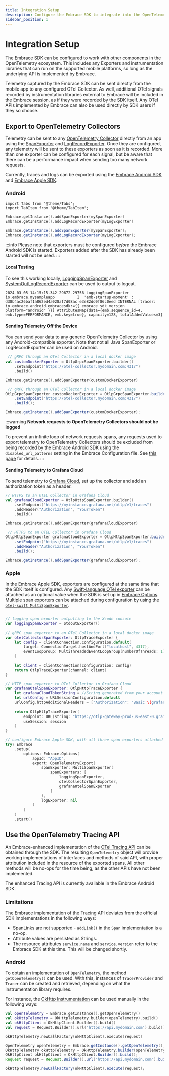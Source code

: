 ```yaml
---
title: Integration Setup
description: Configure the Embrace SDK to integrate into the OpenTelemetry ecosystem
sidebar_position: 1
---
```


# Integration Setup

The Embrace SDK can be configured to work with other components in the OpenTelemetry ecosystem. This includes any Exporters and instrumentation libraries that can run on the supported mobile platforms, so long as the underlying API is implemented by Embrace. 

Telemetry captured by the Embrace SDK can be sent directly from the mobile app to any configured OTel Collector. As well, additional OTel signals recorded by instrumentation libraries external to Embrace will be included in the Embrace session, as if they were recorded by the SDK itself. Any OTel APIs implemented by Embrace can also be used directly by SDK users if they so choose.


## Export to OpenTelemetry Collectors

Telemetry can be sent to any [OpenTelemetry Collector](https://opentelemetry.io/docs/collector/) directly from an app using the [SpanExporter](https://opentelemetry.io/docs/specs/otel/trace/sdk/#span-exporter) and [LogRecordExporter](https://opentelemetry.io/docs/specs/otel/logs/sdk/#logrecordexporter). Once they are configured, any telemetry will be sent to these exporters as soon as it is recorded. More than one exporter can be configured for each signal, but be aware that there can be a performance impact when sending too many network requests.

Currently, traces and logs can be exported using the [Embrace Android SDK](https://github.com/embrace-io/embrace-android-sdk) and [Embrace Apple SDK](https://github.com/embrace-io/embrace-apple-sdk).

### Android

```mdx-code-block
import Tabs from '@theme/Tabs';
import TabItem from '@theme/TabItem';
```

<Tabs groupId="android-language" queryString="android-language">
<TabItem value="kotlin" label="Kotlin">

```kotlin
Embrace.getInstance().addSpanExporter(mySpanExporter)
Embrace.getInstance().addLogRecordExporter(myLogExporter)
```

</TabItem>
<TabItem value="java" label="Java">

```java
Embrace.getInstance().addSpanExporter(mySpanExporter);
Embrace.getInstance().addLogRecordExporter(myLogExporter);
```

</TabItem>
</Tabs>

:::info
Please note that exporters must be configured *before* the Embrace Android SDK is started. Exporters added after the SDK has already been started will not be used.
:::

#### Local Testing

To see this working locally, [LoggingSpanExporter](https://github.com/open-telemetry/opentelemetry-java/blob/main/exporters/logging/src/main/java/io/opentelemetry/exporter/logging/LoggingSpanExporter.java) and [SystemOutLogRecordExporter](https://github.com/open-telemetry/opentelemetry-java/blob/main/exporters/logging/src/main/java/io/opentelemetry/exporter/logging/SystemOutLogRecordExporter.java) can be used to output to logcat.

```
2024-03-05 14:15:15.342 29672-29756 LoggingSpanExporter     io.embrace.mysampleapp          I  'emb-startup-moment' : d38b4ac26baf1a862ed4a028af7d08ac e3e82dd0f86c0eed INTERNAL [tracer: io.embrace.android.embracesdk:={{ embrace_sdk_version platform="android" }}] AttributesMap{data={emb.sequence_id=4, emb.type=PERFORMANCE, emb.key=true}, capacity=128, totalAddedValues=3}
```

#### Sending Telemetry Off the Device

You can send your data to any generic OpenTelemetry Collector by using any Android-compatible exporter. Note that not all Java SpanExporter or LogRecordExporter can be used on Android.

<Tabs groupId="android-language" queryString="android-language">
<TabItem value="kotlin" label="Kotlin">

```kotlin
 // gRPC through an OTel Collector in a local docker image
val customDockerExporter = OtlpGrpcSpanExporter.builder()
    .setEndpoint("https://otel-collector.mydomain.com:4317")
    .build()

Embrace.getInstance().addSpanExporter(customDockerExporter)
```

</TabItem>
<TabItem value="java" label="Java">

```java
 // gRPC through an OTel Collector in a local docker image
OtlpGrpcSpanExporter customDockerExporter = OtlpGrpcSpanExporter.builder()
    .setEndpoint("https://otel-collector.mydomain.com:4317")
    .build();

Embrace.getInstance().addSpanExporter(customDockerExporter);
```

</TabItem>
</Tabs>

:::warning
**Network requests to OpenTelemetry Collectors should not be logged**

To prevent an infinite loop of network requests spans, any requests used to export telemetry to OpenTelemetry Collectors should be excluded from being recorded by the Embrace Android SDK using the `disabled_url_patterns` setting in the Embrace Configuration file. See [this page](/android/features/configuration-file/#networking---disabled_url_patterns-string-array) for details.
:::

#### Sending Telemetry to Grafana Cloud

To send telemetry to [Grafana Cloud](https://grafana.com/docs/grafana-cloud/monitor-applications/application-observability/setup/collector/), set up the collector and add an authorization token as a header.

<Tabs groupId="android-language" queryString="android-language">
<TabItem value="kotlin" label="Kotlin">

```kotlin
// HTTPS to an OTEL Collector in Grafana Cloud
val grafanaCloudExporter = OtlpHttpSpanExporter.builder()
    .setEndpoint("https://myinstance.grafana.net/otlp/v1/traces")
    .addHeader("Authorization", "YourToken")
    .build()

Embrace.getInstance().addSpanExporter(grafanaCloudExporter)
```

</TabItem>
<TabItem value="java" label="Java">

```java
 // HTTPS to an OTEL Collector in Grafana Cloud
OtlpHttpSpanExporter grafanaCloudExporter = OtlpHttpSpanExporter.builder()
    .setEndpoint("https://myinstance.grafana.net/otlp/v1/traces")
    .addHeader("Authorization", "YourToken")
    .build();

Embrace.getInstance().addSpanExporter(grafanaCloudExporter);
```

</TabItem>
</Tabs>

### Apple

In the Embrace Apple SDK, exporters are configured at the same time that the SDK itself is configured. Any [Swift-language OTel exporter](https://github.com/open-telemetry/opentelemetry-swift/tree/main/Sources/Exporters) can be attached as an optional value when the SDK is set up in [Embrace Options](/docs/ios/open-source/integration/embrace-options.md). Multiple span exporters can be attached during configuration by using the [`otel-swift MultiSpanExporter`](https://github.com/open-telemetry/opentelemetry-swift/blob/main/Sources/OpenTelemetrySdk/Trace/Export/MultiSpanExporter.swift).

```swift

// logging span exporter outputting to the Xcode console
var loggingSpanExporter = StdoutExporter()

// gRPC span exporter to an OTel Collector in a local docker image
var otelCollectorSpanExporter: OtlpTraceExporter {
    let config = ClientConnection.Configuration.default(
        target: ConnectionTarget.hostAndPort("localhost", 4317),
        eventLoopGroup: MultiThreadedEventLoopGroup(numberOfThreads: 1)
    )
        
    let client = ClientConnection(configuration: config)
    return OtlpTraceExporter(channel: client)
}

// HTTP span exporter to OTel Collector in Grafana Cloud
var grafanaOtelSpanExporter: OtlpHttpTraceExporter {
    let grafanaCloudTokenString = //String generated from your account
    let urlConfig = URLSessionConfiguration.default
    urlConfig.httpAdditionalHeaders = ["Authorization": "Basic \(grafanaCloudTokenString)"]
            
    return OtlpHttpTraceExporter(
        endpoint: URL(string: "https://otlp-gateway-prod-us-east-0.grafana.net/otlp/v1/traces")!,
        useSession: session
    )
}

// configure Embrace Apple SDK, with all three span exporters attached
try? Embrace
    .setup(
        options: Embrace.Options(
            appId: "AppID",
            export: OpenTelemetryExport(
                spanExporter: MultiSpanExporter(
                    spanExporters: [
                        loggingSpanExporter, 
                        otelCollectorSpanExporter,
                        grafanaOtelSpanExporter 
                    ]
                ),
                logExporter: nil
            )
        )
    )
    .start()

```

## Use the OpenTelemetry Tracing API

An Embrace-enhanced implementation of the [OTel Tracing API](https://opentelemetry.io/docs/specs/otel/trace/api/) can be obtained through the SDK. The resulting `OpenTelemetry` object will provide working implementations of interfaces and methods of said API, with proper attribution included in the resource of the exported spans. All other methods will be no-ops for the time being, as the other APIs have not been implemented.

The enhanced Tracing API is currently available in the Embrace Android SDK.

### Limitations

The Embrace implementation of the Tracing API deviates from the official SDK implementations in the following ways:

* SpanLinks are not supported - `addLink()` in the `Span` implementation is a no-op.
* Attribute values are persisted as Strings.
* The resource attributes `service.name` and `service.version` refer to the Embrace SDK at this time. This will be changed shortly.


### Android

To obtain an implementation of `OpenTelemetry`, the method `getOpenTelemetry()` can be used. With this, instances of `TracerProvider` and `Tracer` can be created and retrieved, depending on what the instrumentation library requires.

For instance, the [OkHttp Instrumentation](https://github.com/open-telemetry/opentelemetry-java-instrumentation/blob/a98b559a61c2781a6c994253d93c54ec0e89888a/instrumentation/okhttp/okhttp-3.0/library/README.md) can be used manually in the following ways:

<Tabs groupId="android-language" queryString="android-language">
<TabItem value="kotlin" label="Kotlin">

```kotlin
val openTelemetry = Embrace.getInstance().getOpenTelemetry()
val okHttpTelemetry = OkHttpTelemetry.builder(openTelemetry).build()
val okHttpClient = OkHttpClient.Builder().build()
val request = Request.Builder().url("https://api.mydomain.com").build()

okHttpTelemetry.newCallFactory(okHttpClient).execute(request)
```

</TabItem>
<TabItem value="java" label="Java">

```java
OpenTelemetry openTelemetry = Embrace.getInstance().getOpenTelemetry();
OkHttpTelemetry okHttpTelemetry = OkHttpTelemetry.builder(openTelemetry).build();
OkHttpClient okHttpClient = OkHttpClient.Builder().build();
Request request = Request.Builder().url("https://api.mydomain.com").build();

okHttpTelemetry.newCallFactory(okHttpClient).execute(request);
```

</TabItem>
</Tabs>

